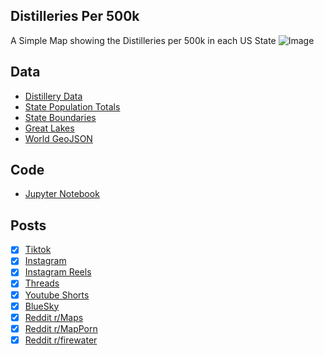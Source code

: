 ## Distilleries Per 500k
A Simple Map showing the Distilleries per 500k in each US State
![Image](https://drive.google.com/uc?export=view&id=1G3bJkAN99lqY9yzAs3qpHFRptf7pH1w4)

## Data
* [Distillery Data](https://www.distillerytrail.com/)
* [State Population Totals](https://www.census.gov/data/tables/time-series/demo/popest/2020s-state-total.html)
* [State Boundaries](https://www.census.gov/geographies/mapping-files/time-series/geo/carto-boundary-file.html)
* [Great Lakes](https://usicecenter.gov/Products/GreatLakesData)
* [World GeoJSON](https://public.opendatasoft.com/explore/dataset/world-administrative-boundaries/export/?flg=en-us)

## Code
* [Jupyter Notebook](FormatData.ipynb)

## Posts
- [x] [Tiktok](https://www.tiktok.com/@vinemapper/video/7441305847994813742)
- [x] [Instagram](https://www.instagram.com/p/DCzopdxzppy/)
- [x] [Instagram Reels](https://www.instagram.com/reel/DCzpc5LTOh1/)
- [x] [Threads](https://www.threads.net/@vinemapper/post/DCzoqEFTQky)
- [x] [Youtube Shorts](https://www.youtube.com/shorts/Lcwxz5rjhKI)
- [x] [BlueSky](https://bsky.app/profile/vinemapper.bsky.social/post/3lbscvpe6uc2v)
- [x] [Reddit r/Maps](https://www.reddit.com/r/Maps/comments/1gzrrga/distilleries_per_500k/)
- [x] [Reddit r/MapPorn](https://www.reddit.com/r/MapPorn/comments/1gzrqr7/distilleries_per_500k/)
- [x] [Reddit r/firewater](https://www.reddit.com/r/firewater/comments/1gzrt2l/distilleries_per_500k/)
